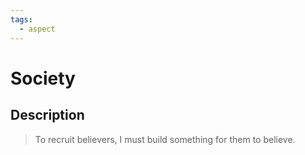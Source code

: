 ```yaml
---
tags:
  - aspect
---
```


# Society

## Description

> To recruit believers, I must build something for them to believe.